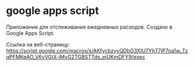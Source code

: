 # google apps script

Приложение для отслеживания ежедневных расходов.
Создано в Google Apps Script.

Ссылка на веб-страницу: https://script.google.com/macros/s/AKfycbzyyQDbG3XIU7Yh77jP7oa1w_TzqPFMKeAO_V6yVGiX-iMvG2TGBSTTds_eiUKmDFY9/exec